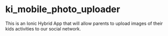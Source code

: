 # ki_mobile_photo_uploader
This is an Ionic Hybrid App that will allow parents to upload images of their kids activities to our social network.
